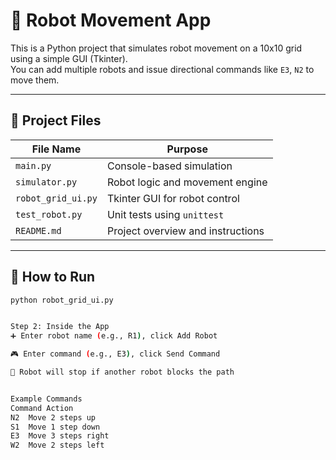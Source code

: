 # 🤖 Robot Movement App 

This is a Python project that simulates robot movement on a 10x10 grid using a simple GUI (Tkinter).  
You can add multiple robots and issue directional commands like `E3`, `N2` to move them.

---

## 📁 Project Files

| File Name          | Purpose                          |
|--------------------|----------------------------------|
| `main.py`          | Console-based simulation         |
| `simulator.py`     | Robot logic and movement engine  |
| `robot_grid_ui.py` | Tkinter GUI for robot control    |
| `test_robot.py`    | Unit tests using `unittest`      |
| `README.md`        | Project overview and instructions|

---

## 🚀 How to Run 

```bash
python robot_grid_ui.py


Step 2: Inside the App
➕ Enter robot name (e.g., R1), click Add Robot

🎮 Enter command (e.g., E3), click Send Command

🧱 Robot will stop if another robot blocks the path


Example Commands
Command	Action
N2	Move 2 steps up
S1	Move 1 step down
E3	Move 3 steps right
W2	Move 2 steps left

